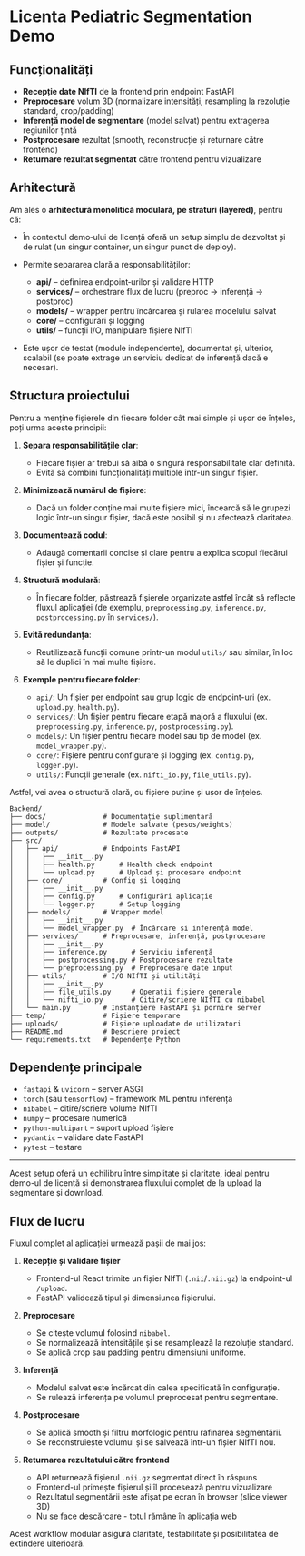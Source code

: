 # Licenta Pediatric Segmentation Demo

## Funcționalități

* **Recepție date NIfTI** de la frontend prin endpoint FastAPI
* **Preprocesare** volum 3D (normalizare intensități, resampling la rezoluție standard, crop/padding)
* **Inferență model de segmentare** (model salvat) pentru extragerea regiunilor țintă
* **Postprocesare** rezultat (smooth, reconstrucție și returnare către frontend)
* **Returnare rezultat segmentat** către frontend pentru vizualizare

## Arhitectură

Am ales o **arhitectură monolitică modulară, pe straturi (layered)**, pentru că:

* În contextul demo‑ului de licență oferă un setup simplu de dezvoltat și de rulat (un singur container, un singur punct de deploy).
* Permite separarea clară a responsabilităților:

  * **api/** – definirea endpoint‑urilor și validare HTTP
  * **services/** – orchestrare flux de lucru (preproc → inferență → postproc)
  * **models/** – wrapper pentru încărcarea și rularea modelului salvat
  * **core/** – configurări și logging
  * **utils/** – funcții I/O, manipulare fișiere NIfTI
* Este ușor de testat (module independente), documentat și, ulterior, scalabil (se poate extrage un serviciu dedicat de inferență dacă e necesar).

## Structura proiectului

Pentru a menține fișierele din fiecare folder cât mai simple și ușor de înțeles, poți urma aceste principii:

1. **Separa responsabilitățile clar**:
   - Fiecare fișier ar trebui să aibă o singură responsabilitate clar definită.
   - Evită să combini funcționalități multiple într-un singur fișier.

2. **Minimizează numărul de fișiere**:
   - Dacă un folder conține mai multe fișiere mici, încearcă să le grupezi logic într-un singur fișier, dacă este posibil și nu afectează claritatea.

3. **Documentează codul**:
   - Adaugă comentarii concise și clare pentru a explica scopul fiecărui fișier și funcție.

4. **Structură modulară**:
   - În fiecare folder, păstrează fișierele organizate astfel încât să reflecte fluxul aplicației (de exemplu, `preprocessing.py`, `inference.py`, `postprocessing.py` în `services/`).

5. **Evită redundanța**:
   - Reutilizează funcții comune printr-un modul `utils/` sau similar, în loc să le duplici în mai multe fișiere.

6. **Exemple pentru fiecare folder**:
   - `api/`: Un fișier per endpoint sau grup logic de endpoint-uri (ex. `upload.py`, `health.py`).
   - `services/`: Un fișier pentru fiecare etapă majoră a fluxului (ex. `preprocessing.py`, `inference.py`, `postprocessing.py`).
   - `models/`: Un fișier pentru fiecare model sau tip de model (ex. `model_wrapper.py`).
   - `core/`: Fișiere pentru configurare și logging (ex. `config.py`, `logger.py`).
   - `utils/`: Funcții generale (ex. `nifti_io.py`, `file_utils.py`).

Astfel, vei avea o structură clară, cu fișiere puține și ușor de înțeles.

```
Backend/
├── docs/              # Documentație suplimentară
├── model/             # Modele salvate (pesos/weights)
├── outputs/           # Rezultate procesate
├── src/
│   ├── api/           # Endpoints FastAPI
│   │   ├── __init__.py
│   │   ├── health.py      # Health check endpoint
│   │   └── upload.py      # Upload și procesare endpoint
│   ├── core/          # Config și logging
│   │   ├── __init__.py
│   │   ├── config.py      # Configurări aplicație
│   │   └── logger.py      # Setup logging
│   ├── models/        # Wrapper model
│   │   ├── __init__.py
│   │   └── model_wrapper.py  # Încărcare și inferență model
│   ├── services/      # Preprocesare, inferență, postprocesare
│   │   ├── __init__.py
│   │   ├── inference.py      # Serviciu inferență
│   │   ├── postprocessing.py # Postprocesare rezultate
│   │   └── preprocessing.py  # Preprocesare date input
│   ├── utils/         # I/O NIfTI și utilități
│   │   ├── __init__.py
│   │   ├── file_utils.py     # Operații fișiere generale
│   │   └── nifti_io.py       # Citire/scriere NIfTI cu nibabel
│   └── main.py        # Instanțiere FastAPI și pornire server
├── temp/              # Fișiere temporare
├── uploads/           # Fișiere uploadate de utilizatori
├── README.md          # Descriere proiect
└── requirements.txt   # Dependențe Python
```

## Dependențe principale

* `fastapi` & `uvicorn` – server ASGI
* `torch` (sau `tensorflow`) – framework ML pentru inferență
* `nibabel` – citire/scriere volume NIfTI
* `numpy` – procesare numerică
* `python-multipart` – suport upload fișiere
* `pydantic` – validare date FastAPI
* `pytest` – testare

---

Acest setup oferă un echilibru între simplitate și claritate, ideal pentru demo-ul de licență și demonstrarea fluxului complet de la upload la segmentare și download.

## Flux de lucru

Fluxul complet al aplicației urmează pașii de mai jos:

1. **Recepție și validare fișier**
   * Frontend-ul React trimite un fișier NIfTI (`.nii`/`.nii.gz`) la endpoint-ul `/upload`.
   * FastAPI validează tipul și dimensiunea fișierului.

2. **Preprocesare**
   * Se citește volumul folosind `nibabel`.
   * Se normalizează intensitățile și se resamplează la rezoluție standard.
   * Se aplică crop sau padding pentru dimensiuni uniforme.

3. **Inferență**
   * Modelul salvat este încărcat din calea specificată în configurație.
   * Se rulează inferența pe volumul preprocesat pentru segmentare.

4. **Postprocesare**
   * Se aplică smooth și filtru morfologic pentru rafinarea segmentării.
   * Se reconstruiește volumul și se salvează într-un fișier NIfTI nou.

5. **Returnarea rezultatului către frontend**
   * API returnează fișierul `.nii.gz` segmentat direct în răspuns
   * Frontend-ul primește fișierul și îl procesează pentru vizualizare
   * Rezultatul segmentării este afișat pe ecran în browser (slice viewer 3D)
   * Nu se face descărcare - totul rămâne în aplicația web

Acest workflow modular asigură claritate, testabilitate și posibilitatea de extindere ulterioară.